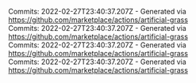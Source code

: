 Commits: 2022-02-27T23:40:37.207Z - Generated via https://github.com/marketplace/actions/artificial-grass
<br>
Commits: 2022-02-27T23:40:37.207Z - Generated via https://github.com/marketplace/actions/artificial-grass
<br>
Commits: 2022-02-27T23:40:37.207Z - Generated via https://github.com/marketplace/actions/artificial-grass
<br>
Commits: 2022-02-27T23:40:37.207Z - Generated via https://github.com/marketplace/actions/artificial-grass
<br>
